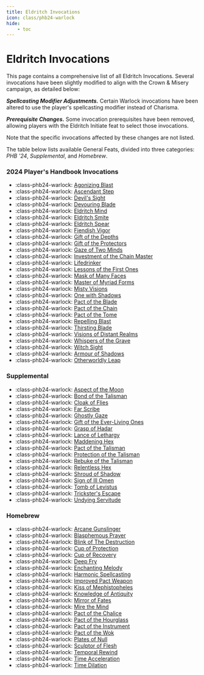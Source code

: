 ```yaml
---
title: Eldritch Invocations
icon: class/phb24-warlock
hide: 
    - toc
---
```


# Eldritch Invocations

This page contains a comprehensive list of all Eldritch Invocations. Several invocations have been slightly modified to align with the Crown & Misery campaign, as detailed below:

***Spellcasting Modifier Adjustments.*** Certain Warlock invocations have been altered to use the player's spellcasting modifier instead of Charisma.

***Prerequisite Changes.*** Some invocation prerequisites have been removed, allowing players with the Eldritch Initiate feat to select those invocations.

Note that the specific invocations affected by these changes are not listed.

The table below lists available General Feats, divided into three categories: *PHB '24*, *Supplemental*, and *Homebrew*.

### 2024 Player's Handbook Invocations

<div class="grid cards" markdown>

- :class-phb24-warlock: [Agonizing Blast](phb24.md#agonizing-blast)
- :class-phb24-warlock: [Ascendant Step](phb24.md#ascendant-step)
- :class-phb24-warlock: [Devil's Sight](phb24.md#devils-sight)
- :class-phb24-warlock: [Devouring Blade](phb24.md#devouring-blade)
- :class-phb24-warlock: [Eldritch Mind](phb24.md#eldritch-mind)
- :class-phb24-warlock: [Eldritch Smite](phb24.md#eldritch-smite)
- :class-phb24-warlock: [Eldritch Spear](phb24.md#eldritch-spear)
- :class-phb24-warlock: [Fiendish Vigor](phb24.md#fiendish-vigor)
- :class-phb24-warlock: [Gift of the Depths](phb24.md#gift-of-the-depths)
- :class-phb24-warlock: [Gift of the Protectors](phb24.md#gift-of-the-protectors)
- :class-phb24-warlock: [Gaze of Two Minds](phb24.md#gaze-of-two-minds)
- :class-phb24-warlock: [Investment of the Chain Master](phb24.md#investment-of-the-chain-master)
- :class-phb24-warlock: [Lifedrinker](phb24.md#lifedrinker)
- :class-phb24-warlock: [Lessons of the First Ones](phb24.md#lessons-of-the-first-ones)
- :class-phb24-warlock: [Mask of Many Faces](phb24.md#mask-of-many-faces)
- :class-phb24-warlock: [Master of Myriad Forms](phb24.md#master-of-myriad-forms)
- :class-phb24-warlock: [Misty Visions](phb24.md#misty-visions)
- :class-phb24-warlock: [One with Shadows](phb24.md#one-with-shadows)
- :class-phb24-warlock: [Pact of the Blade](phb24.md#pact-of-the-blade)
- :class-phb24-warlock: [Pact of the Chain](phb24.md#pact-of-the-chain)
- :class-phb24-warlock: [Pact of the Tome](phb24.md#pact-of-the-tome)
- :class-phb24-warlock: [Repelling Blast](phb24.md#repelling-blast)
- :class-phb24-warlock: [Thirsting Blade](phb24.md#thirsting-blade)
- :class-phb24-warlock: [Visions of Distant Realms](phb24.md#visions-of-distant-realms)
- :class-phb24-warlock: [Whispers of the Grave](phb24.md#whispers-of-the-grave)
- :class-phb24-warlock: [Witch Sight](phb24.md#witch-sight)
- :class-phb24-warlock: [Armour of Shadows](phb24.md#armour-of-shadows)
- :class-phb24-warlock: [Otherworldly Leap](phb24.md#otherworldly-leap)

</div>

### Supplemental

<div class="grid cards" markdown>

- :class-phb24-warlock: [Aspect of the Moon](supplemental.md#aspect-of-the-moon)
- :class-phb24-warlock: [Bond of the Talisman](supplemental.md#bond-of-the-talisman)
- :class-phb24-warlock: [Cloak of Flies](supplemental.md#cloak-of-flies)
- :class-phb24-warlock: [Far Scribe](supplemental.md#far-scribe)
- :class-phb24-warlock: [Ghostly Gaze](supplemental.md#ghostly-gaze)
- :class-phb24-warlock: [Gift of the Ever-Living Ones](supplemental.md#gift-of-the-ever-living-ones)
- :class-phb24-warlock: [Grasp of Hadar](supplemental.md#grasp-of-hadar)
- :class-phb24-warlock: [Lance of Lethargy](supplemental.md#lance-of-lethargy)
- :class-phb24-warlock: [Maddening Hex](supplemental.md#maddening-hex)
- :class-phb24-warlock: [Pact of the Talisman](supplemental.md#pact-of-the-talisman)
- :class-phb24-warlock: [Protection of the Talisman](supplemental.md#protection-of-the-talisman)
- :class-phb24-warlock: [Rebuke of the Talisman](supplemental.md#rebuke-of-the-talisman)
- :class-phb24-warlock: [Relentless Hex](supplemental.md#relentless-hex)
- :class-phb24-warlock: [Shroud of Shadow](supplemental.md#shroud-of-shadow)
- :class-phb24-warlock: [Sign of Ill Omen](supplemental.md#sign-of-ill-omen)
- :class-phb24-warlock: [Tomb of Levistus](supplemental.md#tomb-of-levistus)
- :class-phb24-warlock: [Trickster's Escape](supplemental.md#tricksters-escape)
- :class-phb24-warlock: [Undying Servitude](supplemental.md#undying-servitude)

</div>

### Homebrew

<div class="grid cards" markdown>

- :class-phb24-warlock: [Arcane Gunslinger](hb.md#arcane-gunslinger)
- :class-phb24-warlock: [Blasphemous Prayer](hb.md#blasphemous-prayer)
- :class-phb24-warlock: [Blink of The Destruction](hb.md#blink-of-the-destruction)
- :class-phb24-warlock: [Cup of Protection](hb.md#cup-of-protection)
- :class-phb24-warlock: [Cup of Recovery](hb.md#cup-of-recovery)
- :class-phb24-warlock: [Deep Fry](hb.md#deep-fry)
- :class-phb24-warlock: [Enchanting Melody](hb.md#enchanting-melody)
- :class-phb24-warlock: [Harmonic Spellcasting](hb.md#harmonic-spellcasting)
- :class-phb24-warlock: [Improved Pact Weapon](hb.md#improved-pact-weapon)
- :class-phb24-warlock: [Kiss of Mephistopheles](hb.md#kiss-of-mephistopheles)
- :class-phb24-warlock: [Knowledge of Antiquity](hb.md#knowledge-of-antiquity)
- :class-phb24-warlock: [Mirror of Fates](hb.md#mirror-of-fates)
- :class-phb24-warlock: [Mire the Mind](hb.md#mire-the-mind)
- :class-phb24-warlock: [Pact of the Chalice](hb.md#pact-of-the-chalice)
- :class-phb24-warlock: [Pact of the Hourglass](hb.md#pact-of-the-hourglass)
- :class-phb24-warlock: [Pact of the Instrument](hb.md#pact-of-the-instrument)
- :class-phb24-warlock: [Pact of the Wok](hb.md#pact-of-the-wok)
- :class-phb24-warlock: [Plates of Null](hb.md#plates-of-null)
- :class-phb24-warlock: [Sculptor of Flesh](hb.md#sculptor-of-flesh)
- :class-phb24-warlock: [Temporal Rewind](hb.md#temporal-rewind)
- :class-phb24-warlock: [Time Acceleration](hb.md#time-acceleration)
- :class-phb24-warlock: [Time Dilation](hb.md#time-dilation)

</div>